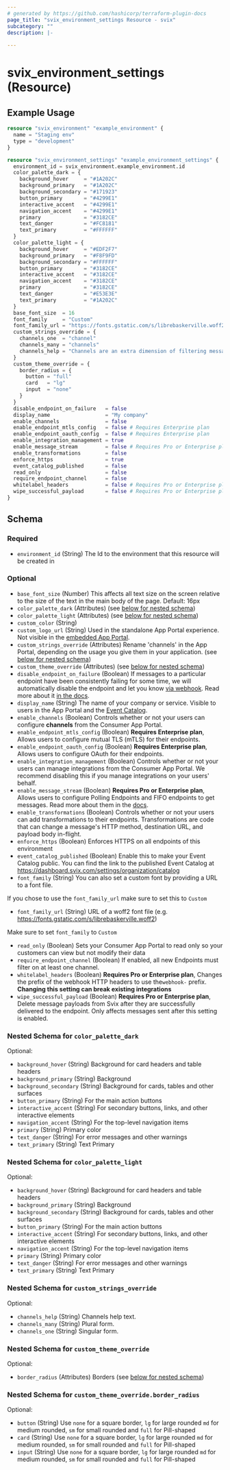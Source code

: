 ```yaml
---
# generated by https://github.com/hashicorp/terraform-plugin-docs
page_title: "svix_environment_settings Resource - svix"
subcategory: ""
description: |-
  
---
```


# svix_environment_settings (Resource)



## Example Usage

```terraform
resource "svix_environment" "example_environment" {
  name = "Staging env"
  type = "development"
}

resource "svix_environment_settings" "example_environment_settings" {
  environment_id = svix_environment.example_environment.id
  color_palette_dark = {
    background_hover     = "#1A202C"
    background_primary   = "#1A202C"
    background_secondary = "#171923"
    button_primary       = "#4299E1"
    interactive_accent   = "#4299E1"
    navigation_accent    = "#4299E1"
    primary              = "#3182CE"
    text_danger          = "#FC8181"
    text_primary         = "#FFFFFF"
  }
  color_palette_light = {
    background_hover     = "#EDF2F7"
    background_primary   = "#F8F9FD"
    background_secondary = "#FFFFFF"
    button_primary       = "#3182CE"
    interactive_accent   = "#3182CE"
    navigation_accent    = "#3182CE"
    primary              = "#3182CE"
    text_danger          = "#E53E3E"
    text_primary         = "#1A202C"
  }
  base_font_size  = 16
  font_family     = "Custom"
  font_family_url = "https://fonts.gstatic.com/s/librebaskerville.woff2"
  custom_strings_override = {
    channels_one  = "channel"
    channels_many = "channels"
    channels_help = "Channels are an extra dimension of filtering messages orthogonal to event types. They are case-sensitive and only messages with the corresponding channel will be sent to this endpoint."
  }
  custom_theme_override = {
    border_radius = {
      button = "full"
      card   = "lg"
      input  = "none"
    }
  }
  disable_endpoint_on_failure   = false
  display_name                  = "My company"
  enable_channels               = false
  enable_endpoint_mtls_config   = false # Requires Enterprise plan
  enable_endpoint_oauth_config  = false # Requires Enterprise plan
  enable_integration_management = true
  enable_message_stream         = false # Requires Pro or Enterprise plan
  enable_transformations        = false
  enforce_https                 = true
  event_catalog_published       = false
  read_only                     = false
  require_endpoint_channel      = false
  whitelabel_headers            = false # Requires Pro or Enterprise plan
  wipe_successful_payload       = false # Requires Pro or Enterprise plan
}
```

<!-- schema generated by tfplugindocs -->
## Schema

### Required

- `environment_id` (String) The Id to the environment that this resource will be created in

### Optional

- `base_font_size` (Number) This affects all text size on the screen relative to the size of the text in the main body of the page. Default: 16px
- `color_palette_dark` (Attributes) (see [below for nested schema](#nestedatt--color_palette_dark))
- `color_palette_light` (Attributes) (see [below for nested schema](#nestedatt--color_palette_light))
- `custom_color` (String)
- `custom_logo_url` (String) Used in the standalone App Portal experience. Not visible in the [embedded App Portal](https://docs.svix.com/management-ui).
- `custom_strings_override` (Attributes) Rename 'channels' in the App Portal, depending on the usage you give them in your application. (see [below for nested schema](#nestedatt--custom_strings_override))
- `custom_theme_override` (Attributes) (see [below for nested schema](#nestedatt--custom_theme_override))
- `disable_endpoint_on_failure` (Boolean) If messages to a particular endpoint have been consistently failing for
some time, we will automatically disable the endpoint and let 
you know [via webhook](https://docs.svix.com/incoming-webhooks). Read 
more about it [in the docs](https://docs.svix.com/retries#disabling-failing-endpoints).
- `display_name` (String) The name of your company or service. Visible to users in the App Portal and the [Event Catalog](https://docs.svix.com/event-types#publishing-your-event-catalog).
- `enable_channels` (Boolean) Controls whether or not your users can configure
<strong>channels</strong> from the Consumer App Portal.
- `enable_endpoint_mtls_config` (Boolean) <strong>Requires Enterprise plan</strong>, Allows users to configure mutual TLS (mTLS) for their endpoints.
- `enable_endpoint_oauth_config` (Boolean) <strong>Requires Enterprise plan</strong>, Allows users to configure OAuth for their endpoints.
- `enable_integration_management` (Boolean) Controls whether or not your users can manage integrations from the
Consumer App Portal. We recommend disabling this if you manage
integrations on your users' behalf.
- `enable_message_stream` (Boolean) <strong>Requires Pro or Enterprise plan</strong>, Allows users to configure Polling Endpoints and FIFO endpoints to get
messages. Read more about them in the [docs](https://docs.svix.com/advanced-endpoints/intro).
- `enable_transformations` (Boolean) Controls whether or not your users can add transformations to their
endpoints. Transformations are code that can change a message's HTTP
method, destination URL, and payload body in-flight.
- `enforce_https` (Boolean) Enforces HTTPS on all endpoints of this environment
- `event_catalog_published` (Boolean) Enable this to make your Event Catalog public. You can find the link to the published Event Catalog at https://dashboard.svix.com/settings/organization/catalog
- `font_family` (String) You can also set a custom font by providing a URL to a font file. 

If you chose to use the `font_family_url` make sure to set this to `Custom`
- `font_family_url` (String) URL of a woff2 font file (e.g. https://fonts.gstatic.com/s/librebaskerville.woff2)

Make sure to set `font_family` to `Custom`
- `read_only` (Boolean) Sets your Consumer App Portal to read only so your customers can view but not modify their data
- `require_endpoint_channel` (Boolean) If enabled, all new Endpoints must filter on at least one channel.
- `whitelabel_headers` (Boolean) <strong>Requires Pro or Enterprise plan</strong>, Changes the prefix of the webhook HTTP headers to use the`webhook-` prefix. <strong>Changing this setting can break existing integrations</strong>
- `wipe_successful_payload` (Boolean) <strong>Requires Pro or Enterprise plan</strong>, Delete message payloads from Svix after they are successfully
delivered to the endpoint. Only affects messages sent after this
setting is enabled.

<a id="nestedatt--color_palette_dark"></a>
### Nested Schema for `color_palette_dark`

Optional:

- `background_hover` (String) Background for card headers and table headers
- `background_primary` (String) Background
- `background_secondary` (String) Background for cards, tables and other surfaces
- `button_primary` (String) For the main action buttons
- `interactive_accent` (String) For secondary buttons, links, and other interactive elements
- `navigation_accent` (String) For the top-level navigation items
- `primary` (String) Primary color
- `text_danger` (String) For error messages and other warnings
- `text_primary` (String) Text Primary


<a id="nestedatt--color_palette_light"></a>
### Nested Schema for `color_palette_light`

Optional:

- `background_hover` (String) Background for card headers and table headers
- `background_primary` (String) Background
- `background_secondary` (String) Background for cards, tables and other surfaces
- `button_primary` (String) For the main action buttons
- `interactive_accent` (String) For secondary buttons, links, and other interactive elements
- `navigation_accent` (String) For the top-level navigation items
- `primary` (String) Primary color
- `text_danger` (String) For error messages and other warnings
- `text_primary` (String) Text Primary


<a id="nestedatt--custom_strings_override"></a>
### Nested Schema for `custom_strings_override`

Optional:

- `channels_help` (String) Channels help text.
- `channels_many` (String) Plural form.
- `channels_one` (String) Singular form.


<a id="nestedatt--custom_theme_override"></a>
### Nested Schema for `custom_theme_override`

Optional:

- `border_radius` (Attributes) Borders (see [below for nested schema](#nestedatt--custom_theme_override--border_radius))

<a id="nestedatt--custom_theme_override--border_radius"></a>
### Nested Schema for `custom_theme_override.border_radius`

Optional:

- `button` (String) Use `none` for a square border, `lg` for large rounded `md` for medium rounded, `sm` for small rounded and `full` for Pill-shaped
- `card` (String) Use `none` for a square border, `lg` for large rounded `md` for medium rounded, `sm` for small rounded and `full` for Pill-shaped
- `input` (String) Use `none` for a square border, `lg` for large rounded `md` for medium rounded, `sm` for small rounded and `full` for Pill-shaped

